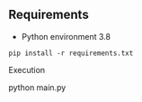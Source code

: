
## Requirements

- Python environment 3.8

```
pip install -r requirements.txt
```

Execution

python main.py


